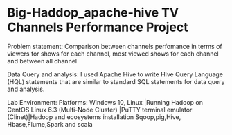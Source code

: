 # Big-Haddop_apache-hive TV Channels Performance Project
Problem statement:
Comparison between channels perfomance in terms of viewers for shows for each channel, most viewed shows for each channel and between all channel

Data Query and analysis: I used Apache Hive to write Hive Query Language (HQL) statements that are similar to standard SQL statements for data query and analysis.

Lab Environment: 
Platforms: Windows 10, Linux |Running Hadoop on CentOS Linux 6.3 (Multi-Node Cluster) |PuTTY terminal emulator (Clinet)|Hadoop and ecosystems installation Sqoop,pig,Hive, Hbase,Flume,Spark and scala 
